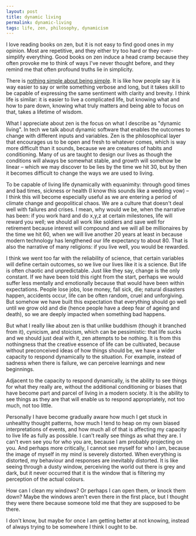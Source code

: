 ```yaml
---
layout: post
title: dynamic living
permalink: dynamic-living
tags: life, zen, philosophy, dynamicism
---
```


I love reading books on zen, but it is not easy to find good ones in my opinion. Most are repetitive, and they either try too hard or they over-simplify everything. Good books on zen induce a head cramp because they often provoke me to think of ways I've never thought before, and they remind me that often profound truths lie in simplicity. 

There is [nothing simple about being simple](http://journal.winnielim.org/there-is-nothing-simple-about-being-simple). It is like how people say it is way easier to say or write something verbose and long, but it takes skill to be capable of expressing the same sentiment with clarity and brevity. I think life is similar: it is easier to live a complicated life, but knowing what and how to pare down, knowing what truly matters and being able to focus on that, takes a lifetime of wisdom. 

What I appreciate about zen is the focus on what I describe as "dynamic living". In tech we talk about dynamic software that enables the outcomes to change with different inputs and variables. Zen is the philosophical layer that encourages us to be open and fresh to whatever comes, which is way more difficult than it sounds, because we are creatures of habits and conditioning. Many of us are taught to design our lives as though the conditions will always be somewhat stable, and growth will somehow be linear – which we may discover to be lies by the time we hit 30, but by then it becomes difficult to change the ways we are used to living. 

To be capable of living life dynamically with equanimity: through good times and bad times, sickness or health (I know this sounds like a wedding vow) – I think this will become especially useful as we are entering a period of climate change and geopolitical chaos. We are a culture that doesn't deal well with failures and crises. I mean, why would we be, when the narrative has been: if you work hard and do x,y,z at certain milestones, life will reward you well; we should all work like soldiers and save well for retirement because interest will compound and we will all be millionaires by the time we hit 60, when we will live another 20 years at least in because modern technology has lengthened our life expectancy to about 80. That is also the narrative of many religions: if you live well, you would be rewarded. 

I think we went too far with the reliability of science, that certain variables will define certain outcomes, so we live our lives like it is a science. But life is often chaotic and unpredictable. Just like they say, change is the only constant. If we have been told this right from the start, perhaps we would suffer less mentally and emotionally because that would have been within expectations. People lose jobs, lose money, fall sick, die; natural disasters happen, accidents occur, life can be often random, cruel and unforgiving. But somehow we have built this expectation that everything should go well until we grow old and die (hence people have a deep fear of ageing and death), so we are deeply impacted when something bad happens.

But what I really like about zen is that unlike buddhism (though it branched from it), cynicism, and stoicism, which can be pessimistic: that life sucks and we should just deal with it, zen attempts to be nothing. It is from this nothingness that the creative essence of life can be cultivated, because without preconceived ideas of how things should be, we have a wider capacity to respond dynamically to the situation. For example, instead of sadness when there is failure, we can perceive learnings and new beginnings.

Adjacent to the capacity to respond dynamically, is the ability to see things for what they really are, without the additional conditioning or biases that have become part and parcel of living in a modern society. It is the ability to see things as they are that will enable us to respond appropriately, not too much, not too little.

Personally I have become gradually aware how much I get stuck in unhealthy thought patterns, how much I tend to heap on my own biased interpretations of events, and how much all of that is affecting my capacity to live life as fully as possible. I can't really see things as what they are. I can't even see you for who you are, because I am probably projecting on you. And perhaps more critically, I cannot see myself for who I am, because the image of myself in my mind is severely distorted. When everything is distorted, my behaviour and responses are inevitably distorted. It is like seeing through a dusty window, perceiving the world out there is grey and dark, but it never occurred that it is the window that is filtering my perception of the actual colours.

How can I clean my windows? Or perhaps I can open them, or knock them down? Maybe the windows aren't even there in the first place, but I thought they were there because someone told me that they are supposed to be there. 

I don't know, but maybe for once I am getting better at not knowing, instead of always trying to be somewhere I think I ought to be.
